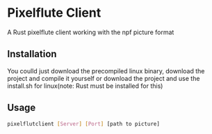 # Pixelflute Client
A Rust pixelflute client working with the npf picture format
## Installation
You coulld just download the precompiled linux binary, download the project and compile it yourself or download the project and use the install.sh for linux(note: Rust must be installed for this)
## Usage
```bash
pixelflutclient [Server] [Port] [path to picture]
```
